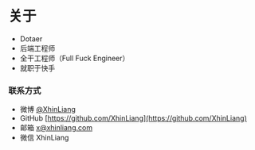 # 关于

- Dotaer
- 后端工程师
- 全干工程师（Full Fuck Engineer）
- 就职于快手

### 联系方式
 - 微博 [@XhinLiang](https://weibo.com/XhinLiang)
 - GitHub [https://github.com/XhinLiang](https://github.com/XhinLiang)
 - 邮箱 x@xhinliang.com
 - 微信 XhinLiang
